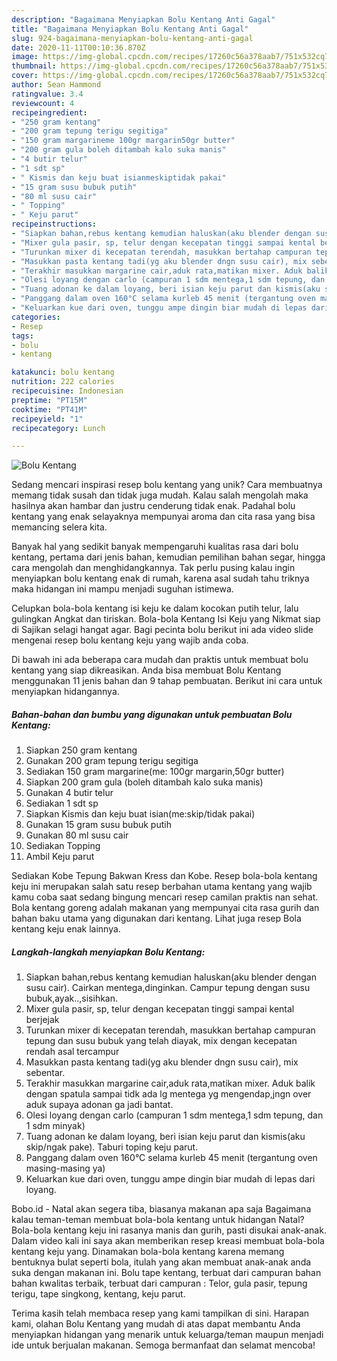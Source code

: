 ```yaml
---
description: "Bagaimana Menyiapkan Bolu Kentang Anti Gagal"
title: "Bagaimana Menyiapkan Bolu Kentang Anti Gagal"
slug: 924-bagaimana-menyiapkan-bolu-kentang-anti-gagal
date: 2020-11-11T00:10:36.870Z
image: https://img-global.cpcdn.com/recipes/17260c56a378aab7/751x532cq70/bolu-kentang-foto-resep-utama.jpg
thumbnail: https://img-global.cpcdn.com/recipes/17260c56a378aab7/751x532cq70/bolu-kentang-foto-resep-utama.jpg
cover: https://img-global.cpcdn.com/recipes/17260c56a378aab7/751x532cq70/bolu-kentang-foto-resep-utama.jpg
author: Sean Hammond
ratingvalue: 3.4
reviewcount: 4
recipeingredient:
- "250 gram kentang"
- "200 gram tepung terigu segitiga"
- "150 gram margarineme 100gr margarin50gr butter"
- "200 gram gula boleh ditambah kalo suka manis"
- "4 butir telur"
- "1 sdt sp"
- " Kismis dan keju buat isianmeskiptidak pakai"
- "15 gram susu bubuk putih"
- "80 ml susu cair"
- " Topping"
- " Keju parut"
recipeinstructions:
- "Siapkan bahan,rebus kentang kemudian haluskan(aku blender dengan susu cair). Cairkan mentega,dinginkan. Campur tepung dengan susu bubuk,ayak..,sisihkan."
- "Mixer gula pasir, sp, telur dengan kecepatan tinggi sampai kental berjejak"
- "Turunkan mixer di kecepatan terendah, masukkan bertahap campuran tepung dan susu bubuk yang telah diayak, mix dengan kecepatan rendah asal tercampur"
- "Masukkan pasta kentang tadi(yg aku blender dngn susu cair), mix sebentar."
- "Terakhir masukkan margarine cair,aduk rata,matikan mixer. Aduk balik dengan spatula sampai tidk ada lg mentega yg mengendap,jngn over aduk supaya adonan ga jadi bantat."
- "Olesi loyang dengan carlo (campuran 1 sdm mentega,1 sdm tepung, dan 1 sdm minyak)"
- "Tuang adonan ke dalam loyang, beri isian keju parut dan kismis(aku skip/ngak pake). Taburi toping keju parut."
- "Panggang dalam oven 160°C selama kurleb 45 menit (tergantung oven masing-masing ya)"
- "Keluarkan kue dari oven, tunggu ampe dingin biar mudah di lepas dari loyang."
categories:
- Resep
tags:
- bolu
- kentang

katakunci: bolu kentang 
nutrition: 222 calories
recipecuisine: Indonesian
preptime: "PT15M"
cooktime: "PT41M"
recipeyield: "1"
recipecategory: Lunch

---
```



![Bolu Kentang](https://img-global.cpcdn.com/recipes/17260c56a378aab7/751x532cq70/bolu-kentang-foto-resep-utama.jpg)

Sedang mencari inspirasi resep bolu kentang yang unik? Cara membuatnya memang tidak susah dan tidak juga mudah. Kalau salah mengolah maka hasilnya akan hambar dan justru cenderung tidak enak. Padahal bolu kentang yang enak selayaknya mempunyai aroma dan cita rasa yang bisa memancing selera kita.

Banyak hal yang sedikit banyak mempengaruhi kualitas rasa dari bolu kentang, pertama dari jenis bahan, kemudian pemilihan bahan segar, hingga cara mengolah dan menghidangkannya. Tak perlu pusing kalau ingin menyiapkan bolu kentang enak di rumah, karena asal sudah tahu triknya maka hidangan ini mampu menjadi suguhan istimewa.

Celupkan bola-bola kentang isi keju ke dalam kocokan putih telur, lalu gulingkan Angkat dan tiriskan. Bola-bola Kentang Isi Keju yang Nikmat siap di Sajikan selagi hangat agar. Bagi pecinta bolu berikut ini ada video slide mengenai resep bolu kentang keju yang wajib anda coba.


Di bawah ini ada beberapa cara mudah dan praktis untuk membuat bolu kentang yang siap dikreasikan. Anda bisa membuat Bolu Kentang menggunakan 11 jenis bahan dan 9 tahap pembuatan. Berikut ini cara untuk menyiapkan hidangannya.

<!--inarticleads1-->

##### Bahan-bahan dan bumbu yang digunakan untuk pembuatan Bolu Kentang:

1. Siapkan 250 gram kentang
1. Gunakan 200 gram tepung terigu segitiga
1. Sediakan 150 gram margarine(me: 100gr margarin,50gr butter)
1. Siapkan 200 gram gula (boleh ditambah kalo suka manis)
1. Gunakan 4 butir telur
1. Sediakan 1 sdt sp
1. Siapkan  Kismis dan keju buat isian(me:skip/tidak pakai)
1. Gunakan 15 gram susu bubuk putih
1. Gunakan 80 ml susu cair
1. Sediakan  Topping
1. Ambil  Keju parut


Sediakan Kobe Tepung Bakwan Kress dan Kobe. Resep bola-bola kentang keju ini merupakan salah satu resep berbahan utama kentang yang wajib kamu coba saat sedang bingung mencari resep camilan praktis nan sehat. Bola kentang goreng adalah makanan yang mempunyai cita rasa gurih dan bahan baku utama yang digunakan dari kentang. Lihat juga resep Bola kentang keju enak lainnya. 

<!--inarticleads2-->

##### Langkah-langkah menyiapkan Bolu Kentang:

1. Siapkan bahan,rebus kentang kemudian haluskan(aku blender dengan susu cair). Cairkan mentega,dinginkan. Campur tepung dengan susu bubuk,ayak..,sisihkan.
1. Mixer gula pasir, sp, telur dengan kecepatan tinggi sampai kental berjejak
1. Turunkan mixer di kecepatan terendah, masukkan bertahap campuran tepung dan susu bubuk yang telah diayak, mix dengan kecepatan rendah asal tercampur
1. Masukkan pasta kentang tadi(yg aku blender dngn susu cair), mix sebentar.
1. Terakhir masukkan margarine cair,aduk rata,matikan mixer. Aduk balik dengan spatula sampai tidk ada lg mentega yg mengendap,jngn over aduk supaya adonan ga jadi bantat.
1. Olesi loyang dengan carlo (campuran 1 sdm mentega,1 sdm tepung, dan 1 sdm minyak)
1. Tuang adonan ke dalam loyang, beri isian keju parut dan kismis(aku skip/ngak pake). Taburi toping keju parut.
1. Panggang dalam oven 160°C selama kurleb 45 menit (tergantung oven masing-masing ya)
1. Keluarkan kue dari oven, tunggu ampe dingin biar mudah di lepas dari loyang.


Bobo.id - Natal akan segera tiba, biasanya makanan apa saja Bagaimana kalau teman-teman membuat bola-bola kentang untuk hidangan Natal? Bola-bola kentang keju ini rasanya manis dan gurih, pasti disukai anak-anak. Dalam video kali ini saya akan memberikan resep kreasi membuat bola-bola kentang keju yang. Dinamakan bola-bola kentang karena memang bentuknya bulat seperti bola, itulah yang akan membuat anak-anak anda suka dengan makanan ini. Bolu tape kentang, terbuat dari campuran bahan bahan kwalitas terbaik, terbuat dari campuran : Telor, gula pasir, tepung terigu, tape singkong, kentang, keju parut. 

Terima kasih telah membaca resep yang kami tampilkan di sini. Harapan kami, olahan Bolu Kentang yang mudah di atas dapat membantu Anda menyiapkan hidangan yang menarik untuk keluarga/teman maupun menjadi ide untuk berjualan makanan. Semoga bermanfaat dan selamat mencoba!

